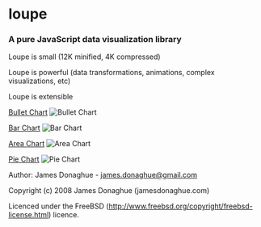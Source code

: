 loupe
=====

### A pure JavaScript data visualization library

Loupe is small (12K minified, 4K compressed)

Loupe is powerful (data transformations, animations, complex visualizations, etc)

Loupe is extensible

[Bullet Chart](http://spectaclelabs.io/loupe/examples/bullet-chart.html)
![Bullet Chart](http://spectaclelabs.io/blog/wp-content/uploads/2013/09/Screen-Shot-2013-09-20-at-7.39.14-AM-300x134.png "Bullet Chart")

[Bar Chart](http://spectaclelabs.io/loupe/examples/bar-chart.html)
![Bar Chart](http://spectaclelabs.io/blog/wp-content/uploads/2013/09/Screen-Shot-2013-09-20-at-7.38.54-AM-300x124.png "Bar Chart")

[Area Chart](http://spectaclelabs.io/loupe/examples/area.html)
![Area Chart](http://spectaclelabs.io/blog/wp-content/uploads/2013/09/Screen-Shot-2013-09-20-at-7.39.01-AM-300x126.png "Area Chart")

[Pie Chart](http://spectaclelabs.io/loupe/examples/pie.html)
![Pie Chart](http://spectaclelabs.io/blog/wp-content/uploads/2013/09/Screen-Shot-2013-09-20-at-7.39.08-AM-300x288.png "Pie Chart")





Author: James Donaghue - james.donaghue@gmail.com

Copyright (c) 2008 James Donaghue (jamesdonaghue.com)

Licenced under the FreeBSD (http://www.freebsd.org/copyright/freebsd-license.html) licence.